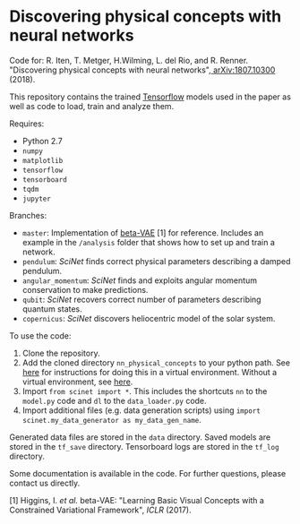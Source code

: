 # Discovering physical concepts with neural networks

Code for: R. Iten, T. Metger, H.Wilming, L. del Rio, and R. Renner. "Discovering physical concepts with neural networks",[	arXiv:1807.10300](https://arxiv.org/abs/1807.10300) (2018).

This repository contains the trained [Tensorflow](https://www.tensorflow.org) models used in the paper as well as code to load, train and analyze them.

Requires:

- Python 2.7
- ``numpy``
- ``matplotlib``
- ``tensorflow``
- ``tensorboard``
- ``tqdm``
- ``jupyter``

Branches:

- ``master``: Implementation of [beta-VAE](https://openreview.net/forum?id=Sy2fzU9gl) [1] for reference. Includes an example in the ``/analysis`` folder that shows how to set up and train a network.
- ``pendulum``: *SciNet* finds correct physical parameters describing a damped pendulum.
- ``angular_momentum``: *SciNet* finds and exploits angular momentum conservation to make predictions.
- ``qubit``: *SciNet* recovers correct number of parameters describing quantum states.
- ``copernicus``: *SciNet* discovers heliocentric model of the solar system.

To use the code:

1. Clone the repository.
2. Add the cloned directory ``nn_physical_concepts`` to your python path. See [here](https://stackoverflow.com/questions/10738919/how-do-i-add-a-path-to-pythonpath-in-virtualenv) for instructions for doing this in a virtual environment. Without a virtual environment, see [here](https://stackoverflow.com/questions/3402168/permanently-add-a-directory-to-pythonpath).
3. Import `from scinet import *`. This includes the shortcuts `nn` to the `model.py` code and `dl` to the `data_loader.py` code.
4. Import additional files (e.g. data generation scripts) using `import scinet.my_data_generator as my_data_gen_name`.

Generated data files are stored in the ``data`` directory. Saved models are stored in the ``tf_save`` directory. Tensorboard logs are stored in the ``tf_log`` directory.

Some documentation is available in the code. For further questions, please contact us directly.

[1]  Higgins, I. *et al.* beta-VAE: "Learning Basic Visual Concepts with a Constrained Variational Framework", *ICLR* (2017).

